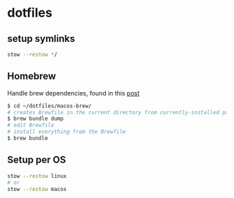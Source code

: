 # dotfiles

## setup symlinks

```sh
stow --restow */
```

## Homebrew

Handle brew dependencies, found in this [post](https://apple.stackexchange.com/questions/101090/list-of-all-packages-installed-using-homebrew/256269#256269)
```sh
$ cd ~/dotfiles/macos-brew/
# creates Brewfile in the current directory from currently-installed packages
$ brew bundle dump
# edit Brewfile
# install everything from the Brewfile
$ brew bundle
```

## Setup per OS
```sh
stow --restow linux
# or
stow --restow macos
```